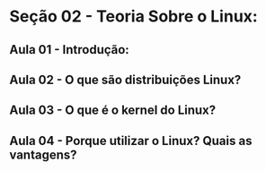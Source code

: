 # Seção 02 - Teoria Sobre o Linux:

## Aula 01 - Introdução:

## Aula 02 - O que são distribuições Linux?

## Aula 03 - O que é o kernel do Linux?

## Aula 04 - Porque utilizar o Linux? Quais as vantagens?
